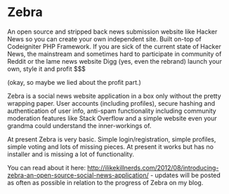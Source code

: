 Zebra
=====

An open source and stripped back news submission website like Hacker News so you can create your own independent site. Built on-top of Codeigniter PHP Framework. If you are sick of the current state of Hacker News, the mainstream and sometimes hard to participate in community of Reddit or the lame news website Digg (yes, even the rebrand) launch your own, style it and profit $$$

(okay, so maybe we lied about the profit part.)

Zebra is a social news website application in a box only without the pretty wrapping paper. User accounts (including profiles), secure hashing and authentication of user info, anti-spam functionality including community moderation features like Stack Overflow and a simple website even your grandma could understand the inner-workings of.

At present Zebra is very basic. Simple login/registration, simple profiles, simple voting and lots of missing pieces. At present it works but has no installer and is missing a lot of functionality.

You can read about it here: http://ilikekillnerds.com/2012/08/introducing-zebra-an-open-source-social-news-application/ - updates will be posted as often as possible in relation to the progress of Zebra on my blog.